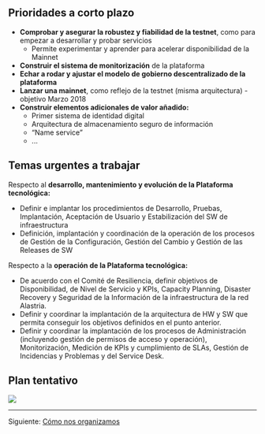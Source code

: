 ## Prioridades a corto plazo
* **Comprobar y asegurar la robustez y fiabilidad de la testnet**, como para empezar a desarrollar y probar servicios
    * Permite experimentar y aprender para acelerar disponibilidad de la Mainnet
* **Construir el sistema de monitorización** de la plataforma
* **Echar a rodar y ajustar el modelo de gobierno descentralizado de la plataforma**
* **Lanzar una mainnet**, como reflejo de la testnet (misma arquitectura) - objetivo Marzo 2018
* **Construir elementos adicionales de valor añadido:**
    * Primer sistema de identidad digital
    * Arquitectura de almacenamiento seguro de información
    * “Name service”
    * ...

## Temas urgentes a trabajar
Respecto al **desarrollo, mantenimiento y evolución de la Plataforma tecnológica:**
* Definir e implantar los procedimientos de Desarrollo, Pruebas, Implantación, Aceptación de Usuario y Estabilización del SW de infraestructura
* Definición, implantación y coordinación de la operación de los procesos de Gestión de la Configuración, Gestión del Cambio y Gestión de las Releases de SW

Respecto a la **operación de la Plataforma tecnológica:**
* De acuerdo con el Comité de Resiliencia, definir objetivos de Disponibilidad, de Nivel de Servicio y KPIs, Capacity Planning, Disaster Recovery y Seguridad de la Información de la infraestructura de la red Alastria.
* Definir y coordinar la implantación de la arquitectura de HW y SW que permita conseguir los objetivos definidos en el punto anterior.
* Definir y coordinar la implantación de los procesos de Administración (incluyendo gestión de permisos de acceso y operación), Monitorización, Medición de KPIs y cumplimiento de SLAs, Gestión de Incidencias y Problemas y del  Service Desk.

## Plan tentativo
![](https://docs.google.com/drawings/d/e/2PACX-1vSaAfJcGYIKwsjaTxCZEm5Ix8F5GSzeZH5i9Vx6Gry1JplwCaPby5_NgJMGcX8AxRj7zT6tcWN03Hfl/pub?w=1324&h=765)

***
Siguiente: [Cómo nos organizamos](https://github.com/jesus-alastria/alastria-node/wiki/C%C3%B3mo-nos-organizamos)
